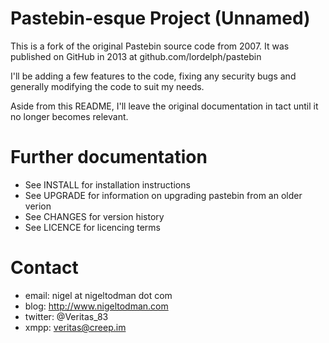 Pastebin-esque Project (Unnamed)
========

This is a fork of the original Pastebin source code from 2007. It was
published on GitHub in 2013 at github.com/lordelph/pastebin

I'll be adding a few features to the code, fixing any security bugs and
generally modifying the code to suit my needs.

Aside from this README, I'll leave the original documentation in tact until
it no longer becomes relevant.

Further documentation
=====================
* See INSTALL for installation instructions
* See UPGRADE for information on upgrading pastebin from an older verion
* See CHANGES for version history
* See LICENCE for licencing terms

Contact
=======
* email: nigel at nigeltodman dot com
* blog: http://www.nigeltodman.com
* twitter: @Veritas_83
* xmpp: veritas@creep.im








